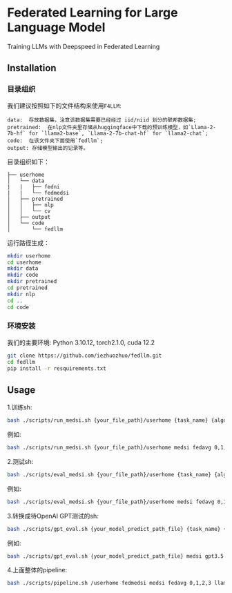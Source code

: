 # Federated Learning for Large Language Model
Training LLMs with Deepspeed in Federated Learning

## Installation

### 目录组织  
我们建议按照如下的文件结构来使用`F4LLM`:    

    data:  存放数据集，注意该数据集需要已经经过 iid/niid 划分的联邦数据集;
    pretrained:  在nlp文件夹里存储从huggingface中下载的预训练模型，如`Llama-2-7b-hf` for `llama2-base`, `Llama-2-7b-chat-hf` for `llama2-chat`;
    code:  在该文件夹下面使用`fedllm`;
    output: 存储模型输出的记录等。

目录组织如下：
```grapha  
├── userhome  
│   └── data  
|   |   ├── fedni  
|   |   └── fedmedsi
│   ├── pretrained  
│   │   ├── nlp  
│   │   └── cv  
│   ├── output  
│   └── code  
│       └── fedllm  
```  
  
运行路径生成：  
```bash  
mkdir userhome  
cd userhome
mkdir data  
mkdir code  
mkdir pretrained  
cd pretrained  
mkdir nlp  
cd ..  
cd code  
```  
 
### 环境安装  
我们的主要环境: Python 3.10.12, torch2.1.0, cuda 12.2
```bash  
git clone https://github.com/iezhuozhuo/fedllm.git 
cd fedllm
pip install -r resquirements.txt  
```

## Usage
1.训练sh:
```bash
bash ./scripts/run_medsi.sh {your_file_path}/userhome {task_name} {algorithm} {used_gpu_id} {model_name}
```
例如:
```bash
bash ./scripts/run_medsi.sh {your_file_path}/userhome medsi fedavg 0,1,2,3 llama2-base
```

2.测试sh:
```bash
bash ./scripts/eval_medsi.sh {your_file_path}/userhome {task_name} {algorithm} {used_gpu_id} {model_name} {your_checkpoint_model_path_or_file}
```
例如:
```bash
bash ./scripts/eval_medsi.sh {your_file_path}/userhome medsi fedavg 0,1,2,3 llama2-base {your_checkpoint_model_path_or_file}
```

3.转换成待OpenAI GPT测试的sh:
```bash
bash ./scripts/gpt_eval.sh {your_model_predict_path_file} {task_name} {reference_engine}
```
例如:
```bash
bash ./scripts/gpt_eval.sh {your_model_predict_path_file} medsi gpt3.5
```

4.上面整体的pipeline:
```bash
bash ./scripts/pipeline.sh /userhome fedmedsi medsi fedavg 0,1,2,3 llama2-base
```
